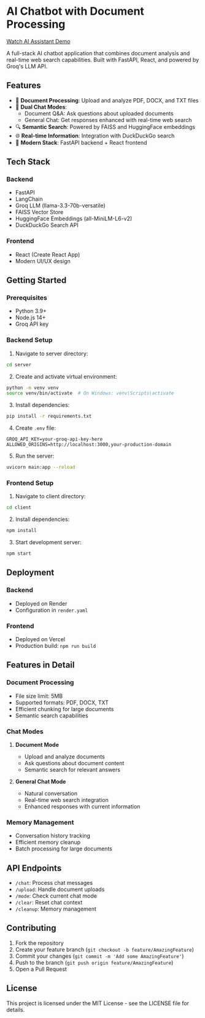 # AI Chatbot with Document Processing

[Watch AI Assistant Demo](https://firebasestorage.googleapis.com/v0/b/portfolio-c5c0a.appspot.com/o/AI%20Assistant.mp4?alt=media&token=546923f1-2556-4e4d-816c-632ce9ef3519)


A full-stack AI chatbot application that combines document analysis and real-time web search capabilities. Built with FastAPI, React, and powered by Groq's LLM API.


## Features

- 📄 **Document Processing**: Upload and analyze PDF, DOCX, and TXT files
- 💬 **Dual Chat Modes**:
  - Document Q&A: Ask questions about uploaded documents
  - General Chat: Get responses enhanced with real-time web search
- 🔍 **Semantic Search**: Powered by FAISS and HuggingFace embeddings
- 🌐 **Real-time Information**: Integration with DuckDuckGo search
- 🚀 **Modern Stack**: FastAPI backend + React frontend

## Tech Stack

### Backend

- FastAPI
- LangChain
- Groq LLM (llama-3.3-70b-versatile)
- FAISS Vector Store
- HuggingFace Embeddings (all-MiniLM-L6-v2)
- DuckDuckGo Search API

### Frontend

- React (Create React App)
- Modern UI/UX design

## Getting Started

### Prerequisites

- Python 3.9+
- Node.js 14+
- Groq API key

### Backend Setup

1. Navigate to server directory:

```bash
cd server
```

2. Create and activate virtual environment:

```bash
python -m venv venv
source venv/bin/activate  # On Windows: venv\Scripts\activate
```

3. Install dependencies:

```bash
pip install -r requirements.txt
```

4. Create `.env` file:

```
GROQ_API_KEY=your-groq-api-key-here
ALLOWED_ORIGINS=http://localhost:3000,your-production-domain
```

5. Run the server:

```bash
uvicorn main:app --reload
```

### Frontend Setup

1. Navigate to client directory:

```bash
cd client
```

2. Install dependencies:

```bash
npm install
```

3. Start development server:

```bash
npm start
```

## Deployment

### Backend

- Deployed on Render
- Configuration in `render.yaml`

### Frontend

- Deployed on Vercel
- Production build: `npm run build`

## Features in Detail

### Document Processing

- File size limit: 5MB
- Supported formats: PDF, DOCX, TXT
- Efficient chunking for large documents
- Semantic search capabilities

### Chat Modes

1. **Document Mode**

   - Upload and analyze documents
   - Ask questions about document content
   - Semantic search for relevant answers

2. **General Chat Mode**
   - Natural conversation
   - Real-time web search integration
   - Enhanced responses with current information

### Memory Management

- Conversation history tracking
- Efficient memory cleanup
- Batch processing for large documents

## API Endpoints

- `/chat`: Process chat messages
- `/upload`: Handle document uploads
- `/mode`: Check current chat mode
- `/clear`: Reset chat context
- `/cleanup`: Memory management

## Contributing

1. Fork the repository
2. Create your feature branch (`git checkout -b feature/AmazingFeature`)
3. Commit your changes (`git commit -m 'Add some AmazingFeature'`)
4. Push to the branch (`git push origin feature/AmazingFeature`)
5. Open a Pull Request

## License

This project is licensed under the MIT License - see the LICENSE file for details.
